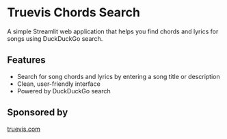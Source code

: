 # Truevis Chords Search

A simple Streamlit web application that helps you find chords and lyrics for songs using DuckDuckGo search.

## Features

- Search for song chords and lyrics by entering a song title or description
- Clean, user-friendly interface
- Powered by DuckDuckGo search

## Sponsored by

[truevis.com](https://truevis.com) 